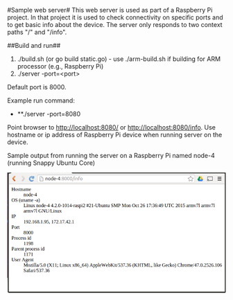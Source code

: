 #Sample web server#
This web server is used as part of a Raspberry Pi project. In that project it is used to check connectivity on specific ports and to get basic info about the device. The server only responds to two context paths "/" and "/info".

##Build and run##
1. ./build.sh (or go build static.go) - use ./arm-build.sh if building for ARM processor (e.g., Raspberry Pi)
2. ./server -port=&lt;port&gt; 

Default port is 8000.

Example run command:
* **./server -port=8080

Point browser to [http://localhost:8080/](http://localhost:8080/) or [http://localhost:8080/info](http://localhost:8080/info). Use hostname or ip address of Raspberry Pi device when running server on the device. 

Sample output from running the server on a Raspberry Pi named node-4 (running Snappy Ubuntu Core)

![Screenshot from Raspberry Pi](img/sever-on-pi.png "Web server running on Raspberry Pi")
